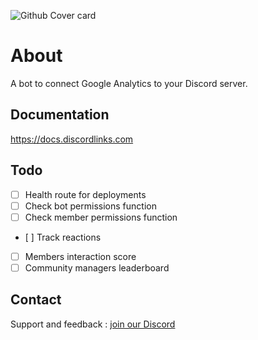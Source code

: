 
![Github Cover card](https://github.com/SwagpoolHQ/Google-analytics-for-Discord/assets/112695921/1ad6a0df-21a2-4adc-bcaf-8c4ae2c05b2b)

# About
A bot to connect Google Analytics to your Discord server.


## Documentation
https://docs.discordlinks.com

## Todo

- [ ] Health route for deployments  
- [ ] Check bot permissions function  
- [ ] Check member permissions function  
- [ ] Track reactions  
- [ ] Members interaction score  
- [ ] Community managers leaderboard  

## Contact

Support and feedback : [join our Discord](https://discordlinks.me/gSojUYBK)
